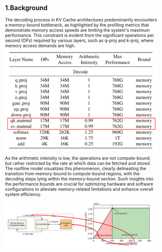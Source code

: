 ## 1.Background
The decoding process in KV Cache architectures predominantly encounters a memory-bound bottleneck, as highlighted by the profiling metrics that demonstrate memory access speeds are limiting the system's maximum performance. This constraint is evident from the significant operations per second (OPs) required by various layers, such as q-proj and k-proj, where memory access demands are high. 
![FIR Setting-w100](./fig/memory.png)

As the arithmetic intensity is low, the operations are not compute-bound, but rather restricted by the rate at which data can be fetched and stored. The roofline model visualizes this phenomenon, clearly delineating the transition from memory-bound to compute-bound regions, with the decoding steps lying within the memory-bound section. Such insights into the performance bounds are crucial for optimizing hardware and software configurations to alleviate memory-related limitations and enhance overall system efficiency.

![FIR Setting-w100](./fig/roofline.png)

